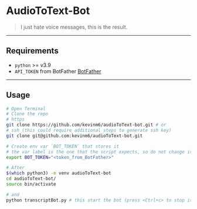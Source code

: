 # AudioToText-Bot

> I just hate voice messages, this is the result.

---

## Requirements

- `python` >= v3.9
- `API_TOKEN` from BotFather [BotFather](t.me/BotFather)

---

## Usage
```bash
# Open Terminal
# Clone the repo
# https
git clone https://github.com/kevinm6/audioToText-bot.git # or
# ssh (this could require additional steps to generate ssh key)
git clone git@github.com:kevinm6/audioToText-bot.git

# Create env var `BOT_TOKEN` that stores it
# the var label is the one that the script expects, so do not change it
export BOT_TOKEN="<token_from_BotFather>"

# After
$(which python3) -m venv audioToText-bot
cd audioToText-bot/
source bin/activate

# and
python transcriptBot.py # this start the bot (press <Ctrl+c> to stop it)
```
